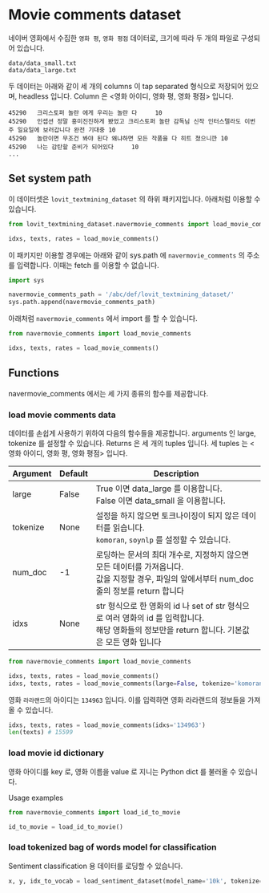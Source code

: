 # Movie comments dataset

네이버 영화에서 수집한 `영화 평`, `영화 평점` 데이터로, 크기에 따라 두 개의 파일로 구성되어 있습니다.

```
data/data_small.txt 
data/data_large.txt 
```

두 데이터는 아래와 같이 세 개의 columns 이 tap separated 형식으로 저장되어 있으며, headless 입니다. Column 은 <영화 아이디, 영화 평, 영화 평점> 입니다.

```
45290   크리스토퍼 놀란 에게 우리는 놀란 다     10
45290   인셉션 정말 흥미진진하게 봤었고 크리스토퍼 놀란 감독님 신작 인터스텔라도 이번주 일요일에 보러갑니다 완전 기대중 10
45290   놀란이면 무조건 봐야 된다 왜냐하면 모든 작품을 다 히트 쳤으니깐 10
45290   나는 감탄할 준비가 되어있다     10
...
```

## Set system path

이 데이터셋은 `lovit_textmining_dataset` 의 하위 패키지입니다. 아래처럼 이용할 수 있습니다.

```python
from lovit_textmining_dataset.navermovie_comments import load_movie_comments

idxs, texts, rates = load_movie_comments()
```

이 패키지만 이용할 경우에는 아래와 같이 sys.path 에 `navermovie_comments` 의 주소를 입력합니다. 이때는 fetch 를 이용할 수 없습니다.

```python
import sys

navermovie_comments_path = '/abc/def/lovit_textmining_dataset/'
sys.path.append(navermovie_comments_path)
```

아래처럼 `navermovie_comments` 에서 import 를 할 수 있습니다.

```python
from navermovie_comments import load_movie_comments

idxs, texts, rates = load_movie_comments()
```

## Functions

navermovie_comments 에서는 세 가지 종류의 함수를 제공합니다.

### load movie comments data

데이터를 손쉽게 사용하기 위하여 다음의 함수들을 제공합니다. arguments 인 large, tokenize 를 설정할 수 있습니다. Returns 은 세 개의 tuples 입니다. 세 tuples 는 <영화 아이디, 영화 평, 영화 평점> 입니다.

| Argument | Default | Description |
| --- | --- | --- |
| large | False | True 이면 data_large 를 이용합니다. <br>False 이면 data_small 을 이용합니다. |
| tokenize | None | 설정을 하지 않으면 토크나이징이 되지 않은 데이터를 읽습니다. <br>`komoran`, `soynlp` 를 설정할 수 있습니다. |
| num_doc | -1 | 로딩하는 문서의 최대 개수로, 지정하지 않으면 모든 데이터를 가져옵니다.<br>값을 지정할 경우, 파일의 앞에서부터 num_doc 줄의 정보를 return 합니다|
| idxs | None | str 형식으로 한 영화의 id 나 set of str 형식으로 여러 영화의 id 를 입력합니다.<br>해당 영화들의 정보만을 return 합니다. 기본값은 모든 영화 입니다|

```python
from navermovie_comments import load_movie_comments

idxs, texts, rates = load_movie_comments()
idxs, texts, rates = load_movie_comments(large=False, tokenize='komoran')
```

영화 `라라랜드`의 아이디는 `134963` 입니다. 이를 입력하면 영화 라라랜드의 정보들을 가져올 수 있습니다.

```python
idxs, texts, rates = load_movie_comments(idxs='134963')
len(texts) # 15599
```

### load movie id dictionary

영화 아이디를 key 로, 영화 이름을 value 로 지니는 Python dict 를 불러올 수 있습니다.

Usage examples

```python
from navermovie_comments import load_id_to_movie

id_to_movie = load_id_to_movie()
```

### load tokenized bag of words model for classification

Sentiment classification 용 데이터를 로딩할 수 있습니다.

```python
x, y, idx_to_vocab = load_sentiment_dataset(model_name='10k', tokenize='komoran')
```
